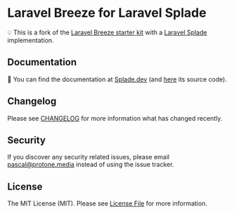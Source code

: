 # Laravel Breeze for Laravel Splade

💡 This is a fork of the [Laravel Breeze starter kit](https://laravel.com/docs/10.x/starter-kits#laravel-breeze) with a [Laravel Splade](https://github.com/protonemedia/laravel-splade) implementation.

## Documentation

📖 You can find the documentation at [Splade.dev](https://splade.dev/docs/breeze) (and [here](https://github.com/protonemedia/laravel-splade-docs) its source code).

## Changelog

Please see [CHANGELOG](CHANGELOG.md) for more information what has changed recently.

## Security

If you discover any security related issues, please email pascal@protone.media instead of using the issue tracker.

## License

The MIT License (MIT). Please see [License File](LICENSE.md) for more information.
